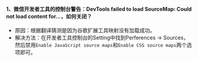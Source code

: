 #### 1、微信开发者工具的控制台警告：DevTools failed to load SourceMap: Could not load content for...，如何关闭？
- 原因：根据翻译猜测是因为谷歌扩展工具映射没有加载成功。
- 解决方法：在开发者工具控制台的Setting中找到Perferences -> Sources，然后禁用`Enable JavaScript source maps`和`Enable CSS source maps`两个选项即可。